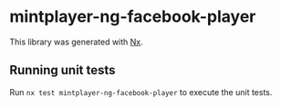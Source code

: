# mintplayer-ng-facebook-player

This library was generated with [Nx](https://nx.dev).

## Running unit tests

Run `nx test mintplayer-ng-facebook-player` to execute the unit tests.
